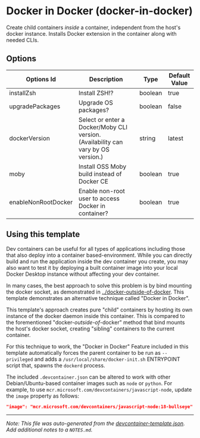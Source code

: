 
# Docker in Docker (docker-in-docker)

Create child containers _inside_ a container, independent from the host's docker instance. Installs Docker extension in the container along with needed CLIs.

## Options

| Options Id | Description | Type | Default Value |
|-----|-----|-----|-----|
| installZsh | Install ZSH!? | boolean | true |
| upgradePackages | Upgrade OS packages? | boolean | false |
| dockerVersion | Select or enter a Docker/Moby CLI version. (Availability can vary by OS version.) | string | latest |
| moby | Install OSS Moby build instead of Docker CE | boolean | true |
| enableNonRootDocker | Enable non-root user to access Docker in container? | boolean | true |

## Using this template

Dev containers can be useful for all types of applications including those that also deploy into a container based-environment. While you can directly build and run the application inside the dev container you create, you may also want to test it by deploying a built container image into your local Docker Desktop instance without affecting your dev container.

In many cases, the best approach to solve this problem is by bind mounting the docker socket, as demonstrated in [../docker-outside-of-docker](../docker-outside-of-docker). This template demonstrates an alternative technique called "Docker in Docker".

This template's approach creates pure "child" containers by hosting its own instance of the docker daemon inside this container.  This is compared to the forementioned "docker-_outside-of_-docker" method that bind mounts the host's docker socket, creating "sibling" containers to the current container.

For this technique to work, the "Docker in Docker" Feature included in this template automatically forces the parent container to be run as `--privileged` and adds a `/usr/local/share/docker-init.sh` ENTRYPOINT script that, spawns the `dockerd` process.

The included `.devcontainer.json` can be altered to work with other Debian/Ubuntu-based container images such as `node` or `python`. For example, to use `mcr.microsoft.com/devcontainers/javascript-node`, update the `image` property as follows:

```json
"image": "mcr.microsoft.com/devcontainers/javascript-node:18-bullseye"
```


---

_Note: This file was auto-generated from the [devcontainer-template.json](https://github.com/devcontainers/templates/blob/main/src/docker-in-docker/devcontainer-template.json).  Add additional notes to a `NOTES.md`._
